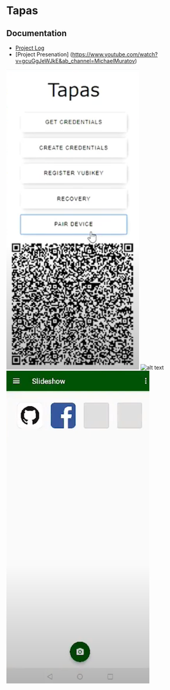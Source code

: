 # Tapas

## Documentation

- [Project Log](https://docs.google.com/document/d/1p957Bv3wmArtIz1-qx4JOABPMhjp733YyJmveuYBf0k/edit?usp=sharing)
- [Project Presenation] (https://www.youtube.com/watch?v=gcuGgJeWJkE&ab_channel=MichaelMuratov)

![alt text](images/QR.png)
![alt text](images/yubukey.png)
![alt text](images/app.png)